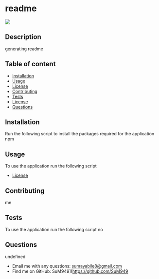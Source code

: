 # readme
  <img src="https://img.shields.io/badge/LICENSE-MIT-blue.svg"> 

  ## Description
  generating readme
  
  ## Table of content
  

  * [Installation](#installation)
  * [Usage](#usage)
  * [License](#license)
  * [Contributing](#contributing)
  * [Tests](#tests)
   * [License](#license)
   * [Questions](#questions)
  
  ## Installation
  Run the following script to install the packages required for the application
  npm

 ## Usage 
 To use the application run the following script
  * [License](#license)
 
  ## Contributing
  me

 ## Tests
 To use the application run the following script
  no

  ## Questions
   undefined 
  - Email me with any questions: sumayabile8@gmail.com
  - Find me on GitHub: SuM949](https://github.com/SuM949
    
  